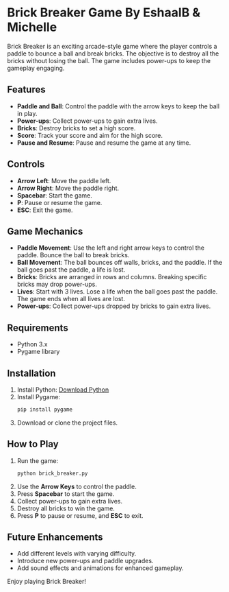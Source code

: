 # Brick Breaker Game By EshaalB & Michelle 

Brick Breaker is an exciting arcade-style game where the player controls a paddle to bounce a ball and break bricks. The objective is to destroy all the bricks without losing the ball. The game includes power-ups to keep the gameplay engaging.

## Features

- **Paddle and Ball**: Control the paddle with the arrow keys to keep the ball in play.
- **Power-ups**: Collect power-ups to gain extra lives.
- **Bricks**: Destroy bricks to set a high score.
- **Score**: Track your score and aim for the high score.
- **Pause and Resume**: Pause and resume the game at any time.

## Controls

- **Arrow Left**: Move the paddle left.
- **Arrow Right**: Move the paddle right.
- **Spacebar**: Start the game.
- **P**: Pause or resume the game.
- **ESC**: Exit the game.

## Game Mechanics

- **Paddle Movement**: Use the left and right arrow keys to control the paddle. Bounce the ball to break bricks.
- **Ball Movement**: The ball bounces off walls, bricks, and the paddle. If the ball goes past the paddle, a life is lost.
- **Bricks**: Bricks are arranged in rows and columns. Breaking specific bricks may drop power-ups.
- **Lives**: Start with 3 lives. Lose a life when the ball goes past the paddle. The game ends when all lives are lost.
- **Power-ups**: Collect power-ups dropped by bricks to gain extra lives.

## Requirements

- Python 3.x
- Pygame library

## Installation

1. Install Python: [Download Python](https://www.python.org/)
2. Install Pygame:
   ```bash
   pip install pygame
   ```
3. Download or clone the project files.

## How to Play

1. Run the game:
   ```bash
   python brick_breaker.py
   ```
2. Use the **Arrow Keys** to control the paddle.
3. Press **Spacebar** to start the game.
4. Collect power-ups to gain extra lives.
5. Destroy all bricks to win the game.
6. Press **P** to pause or resume, and **ESC** to exit.

## Future Enhancements

- Add different levels with varying difficulty.
- Introduce new power-ups and paddle upgrades.
- Add sound effects and animations for enhanced gameplay.

Enjoy playing Brick Breaker!

